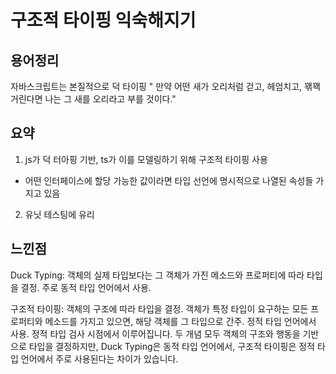 # 구조적 타이핑 익숙해지기

## 용어정리

자바스크립트는 본질적으로 덕 타이핑
" 만약 어떤 새가 오리처럼 걷고, 헤엄치고, 꽦꽥거린다면 나는 그 새를 오리라고 부를 것이다."

## 요약

1. js가 덕 터아핑 기반, ts가 이를 모델링하기 위해 구조적 타이핑 사용
- 어떤 인터페이스에 할당 가능한 값이라면 타입 선언에 명시적으로 나열된 속성들 가지고 있음
2. 유닛 테스팅에 유리


## 느낀점

Duck Typing: 객체의 실제 타입보다는 그 객체가 가진 메소드와 프로퍼티에 따라 타입을 결정. 주로 동적 타입 언어에서 사용.

구조적 타이핑: 객체의 구조에 따라 타입을 결정. 객체가 특정 타입이 요구하는 모든 프로퍼티와 메소드를 가지고 있으면, 해당 객체를 그 타입으로 간주. 정적 타입 언어에서 사용. 정적 타입 검사 시점에서 이루어집니다.
두 개념 모두 객체의 구조와 행동을 기반으로 타입을 결정하지만, Duck Typing은 동적 타입 언어에서, 구조적 타이핑은 정적 타입 언어에서 주로 사용된다는 차이가 있습니다.